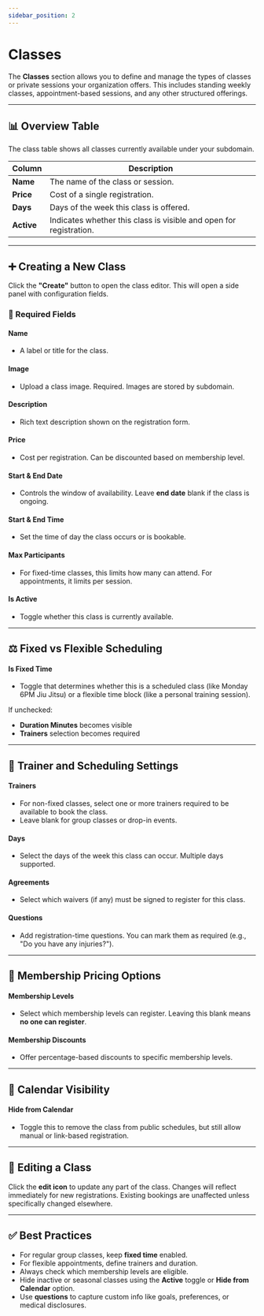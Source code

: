```yaml
---
sidebar_position: 2
---
```


# Classes

The **Classes** section allows you to define and manage the types of classes or private sessions your organization offers. This includes standing weekly classes, appointment-based sessions, and any other structured offerings.

---

## 📊 Overview Table

The class table shows all classes currently available under your subdomain.

| Column         | Description |
|----------------|-------------|
| **Name**       | The name of the class or session. |
| **Price**      | Cost of a single registration. |
| **Days**       | Days of the week this class is offered. |
| **Active**     | Indicates whether this class is visible and open for registration. |

---

## ➕ Creating a New Class

Click the **"Create"** button to open the class editor. This will open a side panel with configuration fields.

### 📅 Required Fields

#### **Name**
- A label or title for the class.

#### **Image**
- Upload a class image. Required. Images are stored by subdomain.

#### **Description**
- Rich text description shown on the registration form.

#### **Price**
- Cost per registration. Can be discounted based on membership level.

#### **Start & End Date**
- Controls the window of availability. Leave **end date** blank if the class is ongoing.

#### **Start & End Time**
- Set the time of day the class occurs or is bookable.

#### **Max Participants**
- For fixed-time classes, this limits how many can attend. For appointments, it limits per session.

#### **Is Active**
- Toggle whether this class is currently available.

---

## ⚖️ Fixed vs Flexible Scheduling

#### **Is Fixed Time**
- Toggle that determines whether this is a scheduled class (like Monday 6PM Jiu Jitsu) or a flexible time block (like a personal training session).

If unchecked:
- **Duration Minutes** becomes visible
- **Trainers** selection becomes required

---

## 💼 Trainer and Scheduling Settings

#### **Trainers**
- For non-fixed classes, select one or more trainers required to be available to book the class.
- Leave blank for group classes or drop-in events.

#### **Days**
- Select the days of the week this class can occur. Multiple days supported.

#### **Agreements**
- Select which waivers (if any) must be signed to register for this class.

#### **Questions**
- Add registration-time questions. You can mark them as required (e.g., "Do you have any injuries?").

---

## 💸 Membership Pricing Options

#### **Membership Levels**
- Select which membership levels can register. Leaving this blank means **no one can register**.

#### **Membership Discounts**
- Offer percentage-based discounts to specific membership levels.

---

## 📆 Calendar Visibility

#### **Hide from Calendar**
- Toggle this to remove the class from public schedules, but still allow manual or link-based registration.

---

## 📝 Editing a Class

Click the **edit icon** to update any part of the class. Changes will reflect immediately for new registrations. Existing bookings are unaffected unless specifically changed elsewhere.

---

## ✅ Best Practices

- For regular group classes, keep **fixed time** enabled.
- For flexible appointments, define trainers and duration.
- Always check which membership levels are eligible.
- Hide inactive or seasonal classes using the **Active** toggle or **Hide from Calendar** option.
- Use **questions** to capture custom info like goals, preferences, or medical disclosures.